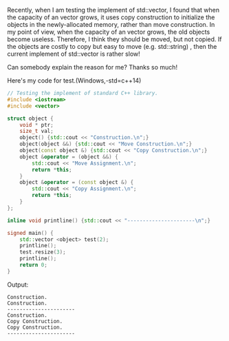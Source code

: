 Recently, when I am testing the implement of std::vector, I found that when the capacity of an vector grows, it uses copy construction to initialize the objects in the newly-allocated memory, rather than move construction.
In my point of view, when the capacity of an vector grows, the old objects become useless. Therefore, I think they should be moved, but not copied. If the objects are costly to copy but easy to move (e.g. std::string) , then the current implement of std::vector is rather slow!


Can somebody explain the reason for me? Thanks so much!

Here's my code for test.(Windows,-std=c++14)

```C++
// Testing the implement of standard C++ library.
#include <iostream>
#include <vector>

struct object {
    void * ptr;
    size_t val;
    object() {std::cout << "Construction.\n";}
    object(object &&) {std::cout << "Move Construction.\n";}
    object(const object &) {std::cout << "Copy Construction.\n";}
    object &operator = (object &&) {
        std::cout << "Move Assignment.\n";
        return *this;
    }
    object &operator = (const object &) {
        std::cout << "Copy Assignment.\n";
        return *this;
    }
};

inline void printline() {std::cout << "----------------------\n";}

signed main() {
    std::vector <object> test(2);
    printline();
    test.resize(3);
    printline();
    return 0;
}

```

Output:

```
Construction.
Construction.
----------------------
Construction.
Copy Construction.
Copy Construction.
----------------------
```
